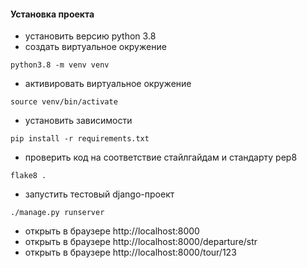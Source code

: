 #### Установка проекта

- установить версию python 3.8
- создать виртуальное окружение 
```shell script
python3.8 -m venv venv
```
- активировать виртуальное окружение
```shell script
source venv/bin/activate
```
- установить зависимости
```shell script
pip install -r requirements.txt
```
- проверить код на соответствие стайлгайдам и стандарту pep8
```shell script
flake8 .
```
- запустить тестовый django-проект
```shell script
./manage.py runserver
``` 
- открыть в браузере http://localhost:8000
- открыть в браузере http://localhost:8000/departure/str
- открыть в браузере http://localhost:8000/tour/123
